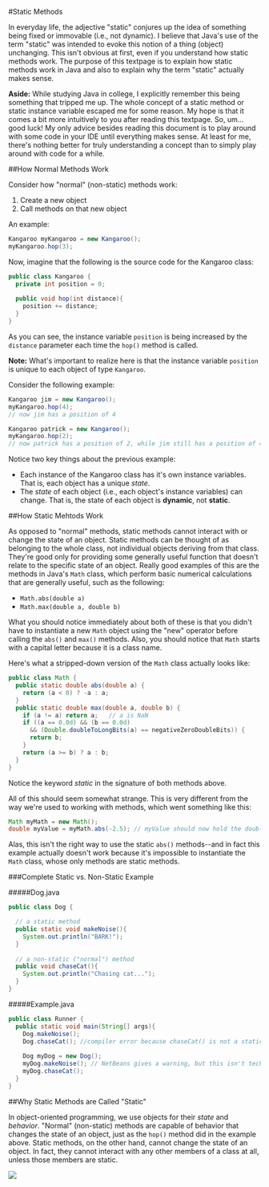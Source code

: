 #Static Methods

In everyday life, the adjective "static" conjures up the idea of something being fixed or immovable (i.e., not dynamic). I believe that Java's use of the term "static" was intended to evoke this notion of a thing (object) unchanging. This isn't obvious at first, even if you understand how static methods work. The purpose of this textpage is to explain how static methods work in Java and also to explain why the term "static" actually makes sense.

**Aside:** While studying Java in college, I explicitly remember this being something that tripped me up. The whole concept of a static method or static instance variable escaped me for some reason. My hope is that it comes a bit more intuitively to you after reading this textpage. So, um... good luck! My only advice besides reading this document is to play around with some code in your IDE until everything makes sense. At least for me, there's nothing better for truly understanding a concept than to simply play around with code for a while.

##How Normal Methods Work

Consider how "normal" (non-static) methods work: 

1. Create a new object
2. Call methods on that new object

An example:

```java
Kangaroo myKangaroo = new Kangaroo();
myKangaroo.hop(3);
```

Now, imagine that the following is the source code for the Kangaroo class:

```java
public class Kangaroo {
  private int position = 0;
  
  public void hop(int distance){
    position += distance;
  }
}
```

As you can see, the instance variable `position` is being increased by the `distance` parameter each time the `hop()` method is called.

**Note:** What's important to realize here is that the instance variable `position` is unique to each object of type `Kangaroo`.

Consider the following example:

```java
Kangaroo jim = new Kangaroo();
myKangaroo.hop(4);
// now jim has a position of 4

Kangaroo patrick = new Kangaroo();
myKangaroo.hop(2);
// now patrick has a position of 2, while jim still has a position of 4
```

Notice two key things about the previous example:

* Each instance of the Kangaroo class has it's own instance variables. That is, each object has a unique *state*.
* The *state* of each object (i.e., each object's instance variables) can change. That is, the state of each object is **dynamic**, not **static**.


##How Static Mehtods Work

As opposed to "normal" methods, static methods cannot interact with or change the state of an object. Static methods can be thought of as belonging to the whole class, not individual objects deriving from that class. They're good only for providing some generally useful function that doesn't relate to the specific state of an object. Really good examples of this are the methods in Java's `Math` class, which perform basic numerical calculations that are generally useful, such as the following:

* `Math.abs(double a)`
* `Math.max(double a, double b)`

What you should notice immediately about both of these is that you didn't have to instantiate a new `Math` object using the "new" operator before calling the `abs()` and `max()` methods. Also, you should notice that `Math` starts with a capital letter because it is a class name.

Here's what a stripped-down version of the `Math` class actually looks like:

```java
public class Math {
  public static double abs(double a) {
    return (a < 0) ? -a : a;
  }
  public static double max(double a, double b) {
    if (a != a) return a;   // a is NaN
    if ((a == 0.0d) && (b == 0.0d)
      && (Double.doubleToLongBits(a) == negativeZeroDoubleBits)) {
      return b;
    }
    return (a >= b) ? a : b;
  }
}
```

Notice the keyword *static* in the signature of both methods above.

All of this should seem somewhat strange. This is very different from the way we're used to working with methods, which went something like this:

```java
Math myMath = new Math();
double myValue = myMath.abs(-2.5); // myValue should now hold the double 2.5
```

Alas, this isn't the right way to use the static `abs()` methods--and in fact this example actually doesn't work because it's impossible to instantiate the `Math` class, whose only methods are static methods.

###Complete Static vs. Non-Static Example

#####Dog.java
```java
public class Dog {

  // a static method
  public static void makeNoise(){
    System.out.println("BARK!");
  }
  
  // a non-static ("normal") method
  public void chaseCat(){
    System.out.println("Chasing cat...");
  }
}
```
#####Example.java
```java
public class Runner {
  public static void main(String[] args){
    Dog.makeNoise();
    Dog.chaseCat(); //compiler error because chaseCat() is not a static method
    
    Dog myDog = new Dog();
    myDog.makeNoise(); // NetBeans gives a warning, but this isn't technically an error
    myDog.chaseCat();
  }
}
```


##Why Static Methods are Called "Static"


In object-oriented programming, we use objects for their *state* and *behavior*. "Normal" (non-static) methods are capable of behavior that changes the state of an object, just as the `hop()` method did in the example above. Static methods, on the other hand, cannot change the state of an object. In fact, they cannot interact with any other members of a class at all, unless those members are static.




![](http://christensenacademy.org/img/signature.png)
